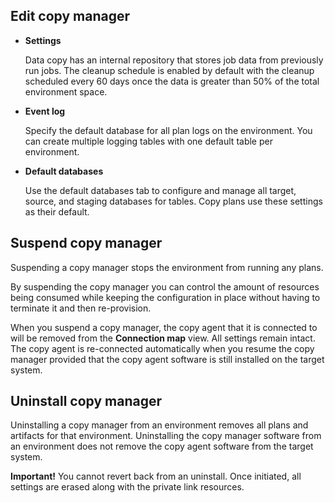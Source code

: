 ## Edit copy manager


-   **Settings**

    Data copy has an internal repository that stores job data from previously run jobs. The cleanup schedule is enabled by default with the cleanup scheduled every 60 days once the data is greater than 50% of the total environment space.


-   **Event log**

    Specify the default database for all plan logs on the environment. You can create multiple logging tables with one default table per environment.


-   **Default databases**

    Use the default databases tab to configure and manage all target, source, and staging databases for tables. Copy plans use these settings as their default.


## Suspend copy manager


Suspending a copy manager stops the environment from running any plans.

By suspending the copy manager you can control the amount of resources being consumed while keeping the configuration in place without having to terminate it and then re-provision.

When you suspend a copy manager, the copy agent that it is connected to will be removed from the **Connection map** view. All settings remain intact. The copy agent is re-connected automatically when you resume the copy manager provided that the copy agent software is still installed on the target system.

## Uninstall copy manager


Uninstalling a copy manager from an environment removes all plans and artifacts for that environment. Uninstalling the copy manager software from an environment does not remove the copy agent software from the target system.

**Important!** You cannot revert back from an uninstall. Once initiated, all settings are erased along with the private link resources.

